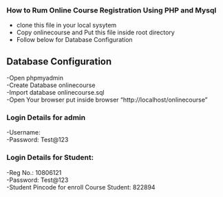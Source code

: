 ### How to Rum Online Course Registration Using PHP and Mysql

- clone this file in your local sysytem </br>
- Copy onlinecourse and Put this file inside root directory </br>
- Follow below for  Database Configuration </br>

## Database Configuration
-Open phpmyadmin <br>
-Create Database onlinecourse </br>
-Import database onlinecourse.sql </br>
-Open Your browser put inside browser “http://localhost/onlinecourse” </br>


### Login Details for admin 
-Username:  </br>
-Password: Test@123 </br>

### Login Details for Student: 
-Reg No.: 10806121 </br>
-Password: Test@123  </br>
-Student Pincode for enroll Course Student: 822894 </br>

